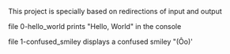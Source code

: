 This project is specially based on redirections of input and output

file 0-hello_world prints "Hello, World" in the console

file 1-confused_smiley displays a confused smiley "(Ôo)'
